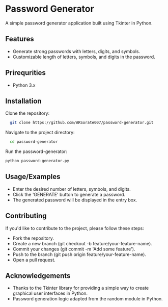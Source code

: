 
# Password Generator

A simple password generator application built using Tkinter in Python.

## Features

- Generate strong passwords with letters, digits, and symbols.
- Customizable length of letters, symbols, and digits in the password.





## Prirequrities

- Python 3.x
## Installation

Clone the repository:

```bash
  git clone https://github.com/ARSorate007/password-generator.git
```   

Navigate to the project directory:

```bash
  cd password-generator
```
Run the password-generator:

```bash
python password-generator.py
```
## Usage/Examples


- Enter the desired number of letters, symbols, and digits.
- Click the 'GENERATE' button to generate a password.
- The generated password will be displayed in the entry box.
## Contributing


If you'd like to contribute to the project, please follow these steps:

- Fork the repository.
- Create a new branch (git checkout -b feature/your-feature-name).
- Commit your changes (git commit -m 'Add some feature').
- Push to the branch (git push origin feature/your-feature-name).
- Open a pull request.
## Acknowledgements

 - Thanks to the Tkinter library for providing a simple way to create graphical user interfaces in Python.
- Password generation logic adapted from the random module in Python.

